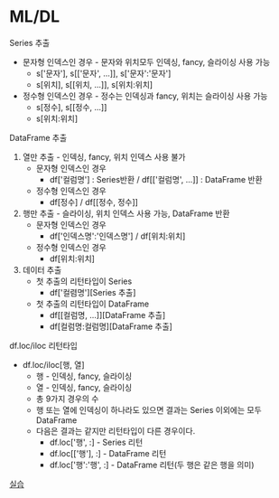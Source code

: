 # ML/DL

Series 추출
- 문자형 인덱스인 경우 - 문자와 위치모두 인덱싱, fancy, 슬라이싱 사용 가능
    - s['문자'], s[['문자', ...]], s['문자':'문자']
    - s[위치], s[[위치, ...]], s[위치:위치]
- 정수형 인덱스인 경우 - 정수는 인덱싱과 fancy, 위치는 슬라이싱 사용 가능
    - s[정수], s[[정수, ...]]
    - s[위치:위치]


DataFrame 추출
1. 열만 추출 - 인덱싱, fancy, 위치 인덱스 사용 불가
    - 문자형 인덱스인 경우
        - df['컬럼명'] : Series반환 / df[['컬럼명', ...]] : DataFrame 반환
    - 정수형 인덱스인 경우
        - df[정수] / df[[정수, 정수]]
2. 행만 추출  - 슬라이싱, 위치 인덱스 사용 가능, DataFrame 반환
    - 문자형 인덱스인 경우
        - df['인덱스명':'인덱스명'] / df[위치:위치]
    - 정수형 인덱스인 경우
        - df[위치:위치]
3. 데이터 추출 
    - 첫 추출의 리턴타입이 Series
        - df['컬렴명'][Series 추출]
    - 첫 추출의 리턴타입이 DataFrame
        - df[[컬럼명, ...]][DataFrame 추츨]
        - df[컬럼명:컬럼명][DataFrame 추출]


df.loc/iloc 리턴타입
- df.loc/iloc[행, 열]
    - 행 - 인덱싱, fancy, 슬라이싱
    - 열 - 인덱싱, fancy, 슬라이싱
    - 총 9가지 경우의 수
    - 행 또는 열에 인덱싱이 하나라도 있으면 결과는 Series 이외에는 모두 DataFrame
    - 다음은 결과는 같지만 리턴타입이 다른 경우이다.
        - df.loc['행', :] - Series 리턴
        - df.loc[['행'], :] -  DataFrame 리턴
        - df.loc['행':'행', :] -  DataFrame 리턴(두 행은 같은 행을 의미)

[실습](http://localhost:8888/tree/pandas_0711)